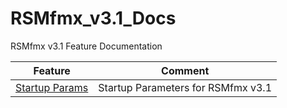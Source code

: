 # RSMfmx_v3.1_Docs
 RSMfmx v3.1 Feature Documentation

| Feature | Comment |
| :-------: | :----: |
| [Startup Params](rsm-params.md) | Startup Parameters for RSMfmx v3.1 |